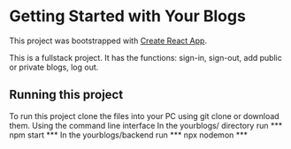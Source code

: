 # Getting Started with Your Blogs

This project was bootstrapped with [Create React App](https://github.com/facebook/create-react-app).

This is a fullstack project.
It has the functions: sign-in, sign-out, add public or private blogs, log out.

## Running this project
To run this project clone the files into your PC using git clone or download them.
Using the command line interface
    In the yourblogs/ directory run *** npm start ***
    In the yourblogs/backend run *** npx nodemon ***
